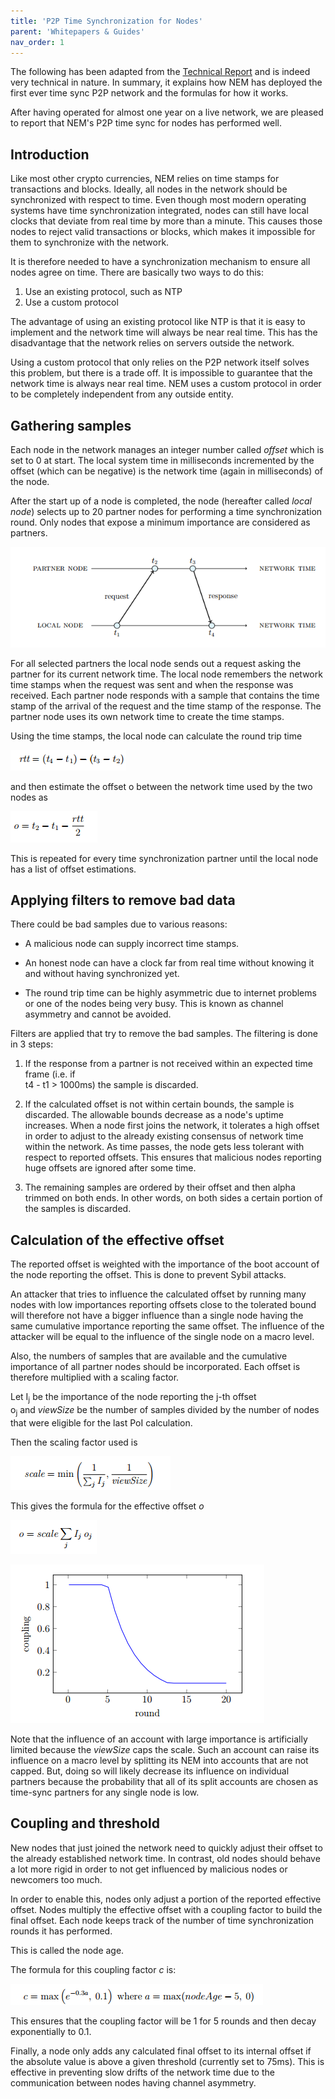 ```yaml
---
title: 'P2P Time Synchronization for Nodes'
parent: 'Whitepapers & Guides'
nav_order: 1
---
```


The following has been adapted from the [Technical Report](https://nemplatform.com/wp-content/uploads/2020/05/NEM_techRef.pdf) and is indeed very technical in nature. In summary, it explains how NEM has deployed the first ever time sync P2P network and the formulas for how it works.

After having operated for almost one year on a live network, we are pleased to report that NEM's P2P time sync for nodes has performed well.

## Introduction

Like most other crypto currencies, NEM relies on time stamps for transactions and blocks. Ideally, all nodes in the network should be synchronized with respect to time. Even though most modern operating systems have time synchronization integrated, nodes can still have local clocks that deviate from real time by more than a minute. This causes those nodes to reject valid transactions or blocks, which makes it impossible for them to synchronize with the network.

It is therefore needed to have a synchronization mechanism to ensure all nodes agree on time. There are basically two ways to do this:

1. Use an existing protocol, such as NTP
2. Use a custom protocol

The advantage of using an existing protocol like NTP is that it is easy to implement and the network time will always be near real time. This has the disadvantage that the network relies on servers outside the network.

Using a custom protocol that only relies on the P2P network itself solves this problem, but there is a trade off. It is impossible to guarantee that the network time is always near real time. NEM uses a custom protocol in order to be completely independent from any outside entity.

## Gathering samples

Each node in the network manages an integer number called *offset* which is set to 0 at start. The local system time in milliseconds incremented by the offset (which can be negative) is the network time (again in milliseconds) of the node.

After the start up of a node is completed, the node (hereafter called *local node*) selects up to 20 partner nodes for performing a time synchronization round. Only nodes that expose a minimum importance are considered as partners.

![Communication between local and partner node.](network.png)

For all selected partners the local node sends out a request asking the partner for its current network time. The local node remembers the network time stamps when the request was sent and when the response was received. Each partner node responds with a sample that contains the time stamp of the arrival of the request and the time stamp of the response. The partner node uses its own network time to create the time stamps.

Using the time stamps, the local node can calculate the round trip time

![formula](forumula.png)

and then estimate the offset o between the network time used by the two nodes as

![formula](forumula2.png)

This is repeated for every time synchronization partner until the local node has a list of offset estimations.

## Applying filters to remove bad data

There could be bad samples due to various reasons:

- A malicious node can supply incorrect time stamps.

- An honest node can have a clock far from real time without knowing it and without having synchronized yet.

- The round trip time can be highly asymmetric due to internet problems or one of the nodes being very busy. This is known as channel asymmetry and cannot be avoided.

Filters are applied that try to remove the bad samples. The filtering is done in 3 steps:

1. If the response from a partner is not received within an expected time frame (i.e. if\
   t4 - t1 > 1000ms) the sample is discarded.

2. If the calculated offset is not within certain bounds, the sample is discarded. The allowable bounds decrease as a node's uptime increases. When a node first joins the network, it tolerates a high offset in order to adjust to the already existing consensus of network time within the network. As time passes, the node gets less tolerant with respect to reported offsets. This ensures that malicious nodes reporting huge offsets are ignored after some time.

3. The remaining samples are ordered by their offset and then alpha trimmed on both ends. In other words, on both sides a certain portion of the samples is discarded.

## Calculation of the effective offset

The reported offset is weighted with the importance of the boot account of the node reporting the offset. This is done to prevent Sybil attacks.

An attacker that tries to influence the calculated offset by running many nodes with low importances reporting offsets close to the tolerated bound will therefore not have a bigger influence than a single node having the same cumulative importance reporting the same offset. The influence of the attacker will be equal to the influence of the single node on a macro level.

Also, the numbers of samples that are available and the cumulative importance of all partner nodes should be incorporated. Each offset is therefore multiplied with a scaling factor.

Let I<sub>j</sub> be the importance of the node reporting the j-th offset o<sub>j</sub> and *viewSize* be the number of samples divided by the number of nodes that were eligible for the last PoI calculation.

Then the scaling factor used is

![formula](forumula3.png)

This gives the formula for the effective offset *o*

![formula](forumula4.png)

![Coupling factor](forumula5.png)

Note that the influence of an account with large importance is artificially limited because the *viewSize* caps the scale. Such an account can raise its influence on a macro level by splitting its NEM into accounts that are not capped. But, doing so will likely decrease its influence on individual partners because the probability that all of its split accounts are chosen as time-sync partners for any single node is low.

## Coupling and threshold

New nodes that just joined the network need to quickly adjust their offset to the already established network time. In contrast, old nodes should behave a lot more rigid in order to not get influenced by malicious nodes or newcomers too much.

In order to enable this, nodes only adjust a portion of the reported effective offset. Nodes multiply the effective offset with a coupling factor to build the final offset. Each node keeps track of the number of time synchronization rounds it has performed.

This is called the node age.

The formula for this coupling factor *c* is:

![formula](forumula6.png)

This ensures that the coupling factor will be 1 for 5 rounds and then decay exponentially to 0.1.

Finally, a node only adds any calculated final offset to its internal offset if the absolute value is above a given threshold (currently set to 75ms). This is effective in preventing slow drifts of the network time due to the communication between nodes having channel asymmetry.